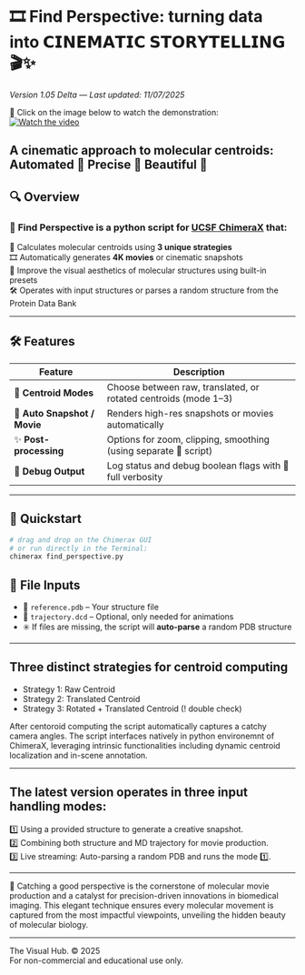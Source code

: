 # 🎞️ Find Perspective: turning data into 𝗖𝗜𝗡𝗘𝗠𝗔𝗧𝗜𝗖 𝗦𝗧𝗢𝗥𝗬𝗧𝗘𝗟𝗟𝗜𝗡𝗚 🎬✨
*Version 1.05 Delta — Last updated: 11/07/2025*

🎥 Click on the image below to watch the demonstration:  
[![Watch the video](https://img.youtube.com/vi/e1wDkbekEpw/maxresdefault.jpg)](https://youtu.be/e1wDkbekEpw)

## A cinematic approach to molecular centroids: Automated 🧠 Precise 🎯 Beautiful 🌺


## 🔍 Overview

### 🎥 **Find Perspective** is a python script for [UCSF ChimeraX](https://www.cgl.ucsf.edu/chimerax/) that:

📍 Calculates molecular centroids using **3 unique strategies**  
🎞️ Automatically generates **4K movies** or cinematic snapshots  
🌈 Improve the visual aesthetics of molecular structures using built-in presets  
🛠️ Operates with input structures or parses a random structure from the Protein Data Bank

---

## 🛠️ Features

| Feature | Description |
|--------|-------------|
| 🎯 **Centroid Modes** | Choose between raw, translated, or rotated centroids (mode 1–3) |
| 📸 **Auto Snapshot / Movie** | Renders high-res snapshots or movies automatically |
| ✨ **Post-processing** | Options for zoom, clipping, smoothing (using separate 🐍 script) |
| 🐞 **Debug Output** | Log status and debug boolean flags with 💬 full verbosity |

---

## 🚀 Quickstart

```bash
# drag and drop on the Chimerax GUI
# or run directly in the Terminal:
chimerax find_perspective.py
```

## 📂 File Inputs

- 🧬 `reference.pdb` – Your structure file
- 🎥 `trajectory.dcd` – Optional, only needed for animations
- ✳️ If files are missing, the script will **auto-parse** a random PDB structure

---

## Three distinct strategies for centroid computing
- Strategy 1: Raw Centroid  
- Strategy 2: Translated Centroid  
-  Strategy 3: Rotated + Translated Centroid (! double check)  

After centoroid computing the script automatically captures a catchy camera angles.
The script interfaces natively in python environemnt of ChimeraX, leveraging intrinsic functionalities including dynamic centroid localization and in-scene annotation.

---

## The latest version operates in three input handling modes:  
1️⃣ Using a provided structure to generate a creative snapshot.  
2️⃣ Combining both structure and MD trajectory for movie production.  
3️⃣ Live streaming: Auto-parsing a random PDB and runs the mode 1️⃣.  

---

🎥 Catching a good perspective is the cornerstone of molecular movie production and a catalyst for precision-driven innovations in biomedical imaging. This elegant technique ensures every molecular movement is captured from the most impactful viewpoints, unveiling the hidden beauty of molecular biology.

---

The Visual Hub. © 2025  
For non-commercial and educational use only.
